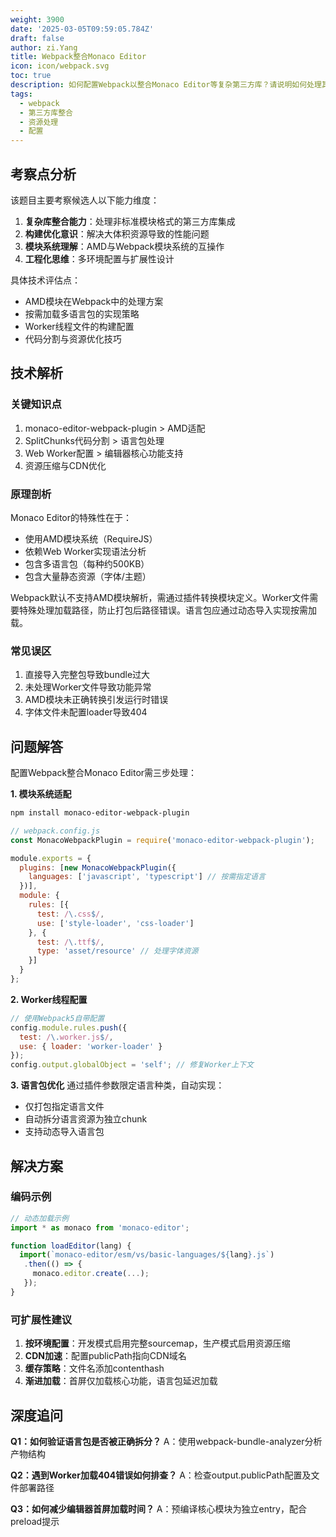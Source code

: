 ```yaml
---
weight: 3900
date: '2025-03-05T09:59:05.784Z'
draft: false
author: zi.Yang
title: Webpack整合Monaco Editor
icon: icon/webpack.svg
toc: true
description: 如何配置Webpack以整合Monaco Editor等复杂第三方库？请说明如何处理其依赖的AMD模块、多语言包或大体积静态资源加载问题。
tags:
  - webpack
  - 第三方库整合
  - 资源处理
  - 配置
---
```


## 考察点分析

该题目主要考察候选人以下能力维度：

1. **复杂库整合能力**：处理非标准模块格式的第三方库集成
2. **构建优化意识**：解决大体积资源导致的性能问题
3. **模块系统理解**：AMD与Webpack模块系统的互操作
4. **工程化思维**：多环境配置与扩展性设计

具体技术评估点：

- AMD模块在Webpack中的处理方案
- 按需加载多语言包的实现策略
- Worker线程文件的构建配置
- 代码分割与资源优化技巧

## 技术解析

### 关键知识点

1. monaco-editor-webpack-plugin > AMD适配
2. SplitChunks代码分割 > 语言包处理
3. Web Worker配置 > 编辑器核心功能支持
4. 资源压缩与CDN优化

### 原理剖析

Monaco Editor的特殊性在于：

- 使用AMD模块系统（RequireJS）
- 依赖Web Worker实现语法分析
- 包含多语言包（每种约500KB）
- 包含大量静态资源（字体/主题）

Webpack默认不支持AMD模块解析，需通过插件转换模块定义。Worker文件需要特殊处理加载路径，防止打包后路径错误。语言包应通过动态导入实现按需加载。

### 常见误区

1. 直接导入完整包导致bundle过大
2. 未处理Worker文件导致功能异常
3. AMD模块未正确转换引发运行时错误
4. 字体文件未配置loader导致404

## 问题解答

配置Webpack整合Monaco Editor需三步处理：

**1. 模块系统适配**

```bash
npm install monaco-editor-webpack-plugin
```

```javascript
// webpack.config.js
const MonacoWebpackPlugin = require('monaco-editor-webpack-plugin');

module.exports = {
  plugins: [new MonacoWebpackPlugin({
    languages: ['javascript', 'typescript'] // 按需指定语言
  })],
  module: {
    rules: [{
      test: /\.css$/,
      use: ['style-loader', 'css-loader']
    }, {
      test: /\.ttf$/,
      type: 'asset/resource' // 处理字体资源
    }]
  }
};
```

**2. Worker线程配置**

```javascript
// 使用Webpack5自带配置
config.module.rules.push({
  test: /\.worker.js$/,
  use: { loader: 'worker-loader' }
});
config.output.globalObject = 'self'; // 修复Worker上下文
```

**3. 语言包优化**
通过插件参数限定语言种类，自动实现：

- 仅打包指定语言文件
- 自动拆分语言资源为独立chunk
- 支持动态导入语言包

## 解决方案

### 编码示例

```javascript
// 动态加载示例
import * as monaco from 'monaco-editor';

function loadEditor(lang) {
  import(`monaco-editor/esm/vs/basic-languages/${lang}.js`)
   .then(() => {
     monaco.editor.create(...);
   });
}
```

### 可扩展性建议

1. **按环境配置**：开发模式启用完整sourcemap，生产模式启用资源压缩
2. **CDN加速**：配置publicPath指向CDN域名
3. **缓存策略**：文件名添加contenthash
4. **渐进加载**：首屏仅加载核心功能，语言包延迟加载

## 深度追问

**Q1：如何验证语言包是否被正确拆分？**
A：使用webpack-bundle-analyzer分析产物结构

**Q2：遇到Worker加载404错误如何排查？**
A：检查output.publicPath配置及文件部署路径

**Q3：如何减少编辑器首屏加载时间？**
A：预编译核心模块为独立entry，配合preload提示
